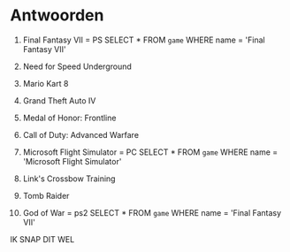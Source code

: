 # Antwoorden

1. Final Fantasy VII = PS
   SELECT * FROM `game` WHERE name = 'Final Fantasy VII'

2. Need for Speed Underground
   
3. Mario Kart 8
   
4. Grand Theft Auto IV
   
5. Medal of Honor: Frontline
   
6. Call of Duty: Advanced Warfare
   
7. Microsoft Flight Simulator = PC
   SELECT * FROM `game` WHERE name = 'Microsoft Flight Simulator'
8. Link's Crossbow Training
   
9.  Tomb Raider
    
10. God of War = ps2
SELECT * FROM `game` WHERE name = 'Final Fantasy VII'


IK SNAP DIT WEL